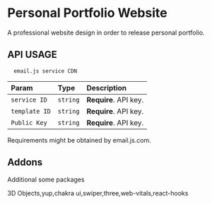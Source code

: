 
# Personal Portfolio Website

A professional website design in order to release personal portfolio.



## API USAGE


```http
  email.js service CDN
```

| Param | Type    | Description                |
| :-------- | :------- | :------------------------- |
| `service ID` | `string` | **Require**. API key. |
| `template ID` | `string` | **Require**. API key. |
| `Public Key` | `string` | **Require**. API key. |

Requirements might be obtained by email.js.com.



  
## Addons

Additional some packages

3D Objects,yup,chakra ui,swiper,three,web-vitals,react-hooks
